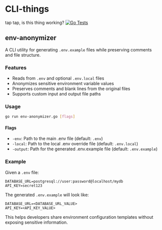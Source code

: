 # CLI-things

tap tap, is this thing working?
[![Go Tests](https://github.com/PortNumber53/CLI-things/actions/workflows/go-tests.yml/badge.svg)](https://github.com/PortNumber53/CLI-things/actions/workflows/go-tests.yml)

## env-anonymizer

A CLI utility for generating `.env.example` files while preserving comments and file structure.

### Features
- Reads from `.env` and optional `.env.local` files
- Anonymizes sensitive environment variable values
- Preserves comments and blank lines from the original files
- Supports custom input and output file paths

### Usage
```bash
go run env-anonymizer.go [flags]
```

#### Flags
- `-env`: Path to the main .env file (default: `.env`)
- `-local`: Path to the local .env override file (default: `.env.local`)
- `-output`: Path for the generated .env.example file (default: `.env.example`)

### Example
Given a `.env` file:
```
DATABASE_URL=postgresql://user:password@localhost/mydb
API_KEY=secret123
```

The generated `.env.example` will look like:
```
DATABASE_URL=<DATABASE_URL_VALUE>
API_KEY=<API_KEY_VALUE>
```

This helps developers share environment configuration templates without exposing sensitive information.